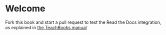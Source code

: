 # Welcome

Fork this book and start a pull request to test the Read the Docs integration, as explained in [the TeachBooks manual](https://teachbooks.io/manual/features/pull_request_build.html)
